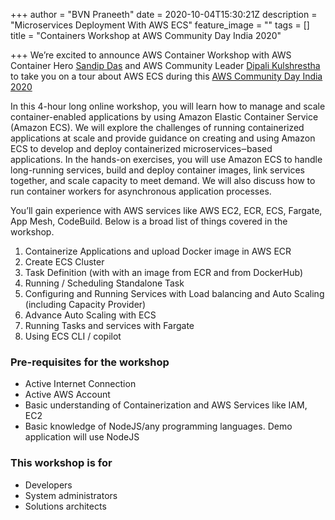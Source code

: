 +++
author = "BVN Praneeth"
date = 2020-10-04T15:30:21Z
description = "Microservices Deployment With AWS ECS"
feature_image = ""
tags = []
title = "Containers Workshop at AWS Community Day India 2020"

+++
We’re excited to announce AWS Container Workshop with AWS Container Hero [Sandip Das](https://www.linkedin.com/in/sandip-das-developer/) and AWS Community Leader [Dipali Kulshrestha](https://www.linkedin.com/in/dipalik/) to take you on a tour about AWS ECS during this [AWS Community Day India 2020](https://communityday.awsug.in/)

In this 4-hour long online workshop, you will learn how to manage and scale container-enabled applications by using Amazon Elastic Container Service (Amazon ECS). We will explore the challenges of running containerized applications at scale and provide guidance on creating and using Amazon ECS to develop and deploy containerized microservices‒based applications. In the hands-on exercises, you will use Amazon ECS to handle long-running services, build and deploy container images, link services together, and scale capacity to meet demand. We will also discuss how to run container workers for asynchronous application processes.

You’ll gain experience with AWS services like AWS EC2, ECR, ECS, Fargate, App Mesh, CodeBuild. Below is a broad list of things covered in the workshop.

1. Containerize Applications and upload Docker image in AWS ECR
2. Create ECS Cluster
3. Task Definition (with with an image from ECR and from DockerHub)
4. Running / Scheduling Standalone Task
5. Configuring and Running Services with Load balancing and Auto Scaling (including Capacity Provider)
6. Advance Auto Scaling with ECS
7. Running Tasks and services with Fargate
8. Using ECS CLI / copilot

### Pre-requisites for the workshop

* Active Internet Connection
* Active AWS Account
* Basic understanding of Containerization and AWS Services like IAM, EC2
* Basic knowledge of NodeJS/any programming languages. Demo application will use NodeJS

### This workshop is for

* Developers
* System administrators
* Solutions architects